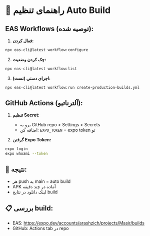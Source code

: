 # 🚀 راهنمای تنظیم Auto Build

## EAS Workflows (توصیه شده):

1. **فعال کردن:**
```bash
npx eas-cli@latest workflow:configure
```

2. **چک کردن وضعیت:**
```bash
npx eas-cli@latest workflow:list
```

3. **اجرای دستی (تست):**
```bash
npx eas-cli@latest workflow:run create-production-builds.yml
```

## GitHub Actions (آلترناتیو):

1. **تنظیم Secret:**
   - برو به GitHub repo > Settings > Secrets
   - اضافه کن: `EXPO_TOKEN` = expo token تو

2. **گرفتن Expo Token:**
```bash
expo login
expo whoami --token
```

## 🎯 نتیجه:
- هر push به main = auto build
- APK آماده در چند دقیقه
- لینک دانلود در نتایج build

## 📋 بررسی build:
- EAS: https://expo.dev/accounts/arashzich/projects/Masir/builds
- GitHub: Actions tab در repo